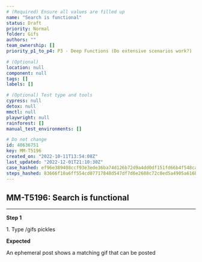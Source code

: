 ```yaml
---
# (Required) Ensure all values are filled up
name: "Search is functional"
status: Draft
priority: Normal
folder: Gifs
authors: ""
team_ownership: []
priority_p1_to_p4: P3 - Deep Functions (Do extensive scenarios work?)

# (Optional)
location: null
component: null
tags: []
labels: []

# (Optional) Test type and tools
cypress: null
detox: null
mmctl: null
playwright: null
rainforest: []
manual_test_environments: []

# Do not change
id: 40636751
key: MM-T5196
created_on: "2022-10-11T13:54:08Z"
last_updated: "2022-12-01T21:10:30Z"
case_hashed: ef96e389408ccf93e3ede36ba74d126b72d9a4dd0df151fd66b4f548ca5e3c459f2c2cc4ba2f9c3d31ed1a97a3b4c133
steps_hashed: 83666f10a6ff554cd07717848d547df7d6e2688c72c8ed5a4905a616bf2474489421659db63a1f52d6f93f9e1dbc95aa
---
```


<!-- (Auto-generated) Based on frontmatter's "key" and "name" -->

## MM-T5196: Search is functional

---

**Step 1**

1\. Type /gifs pickles

**Expected**

An ephemeral post shows a matching gif that can be posted
